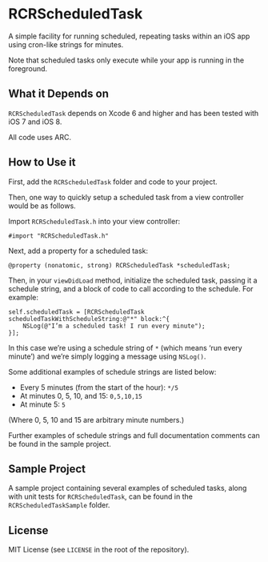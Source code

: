 RCRScheduledTask
================

A simple facility for running scheduled, repeating tasks within an iOS app using cron-like strings for minutes.

Note that scheduled tasks only execute while your app is running in the foreground.

## What it Depends on

`RCRScheduledTask` depends on Xcode 6 and higher and has been tested with iOS 7 and iOS 8.

All code uses ARC.

## How to Use it

First, add the `RCRScheduledTask` folder and code to your project.

Then, one way to quickly setup a scheduled task from a view controller would be as follows.

Import `RCRScheduledTask.h` into your view controller:

```objc
#import "RCRScheduledTask.h"
```

Next, add a property for a scheduled task:

```objc
@property (nonatomic, strong) RCRScheduledTask *scheduledTask;
```

Then, in your `viewDidLoad` method, initialize the scheduled task, passing it a schedule string, and a block of code to call according to the schedule. For example:

```objc
self.scheduledTask = [RCRScheduledTask scheduledTaskWithScheduleString:@"*" block:^{
    NSLog(@"I’m a scheduled task! I run every minute");
}];
```

In this case we’re using a schedule string of `*` (which means ‘run every minute’) and we’re simply logging a message using `NSLog()`.

Some additional examples of schedule strings are listed below:

- Every 5 minutes (from the start of the hour): `*/5`
- At minutes 0, 5, 10, and 15: `0,5,10,15`
- At minute 5: `5`

(Where 0, 5, 10 and 15 are arbitrary minute numbers.)

Further examples of schedule strings and full documentation comments can be found in the sample project.

## Sample Project

A sample project containing several examples of scheduled tasks, along with unit tests for `RCRScheduledTask`, can be found in the `RCRScheduledTaskSample` folder.

## License

MIT License (see `LICENSE` in the root of the repository).